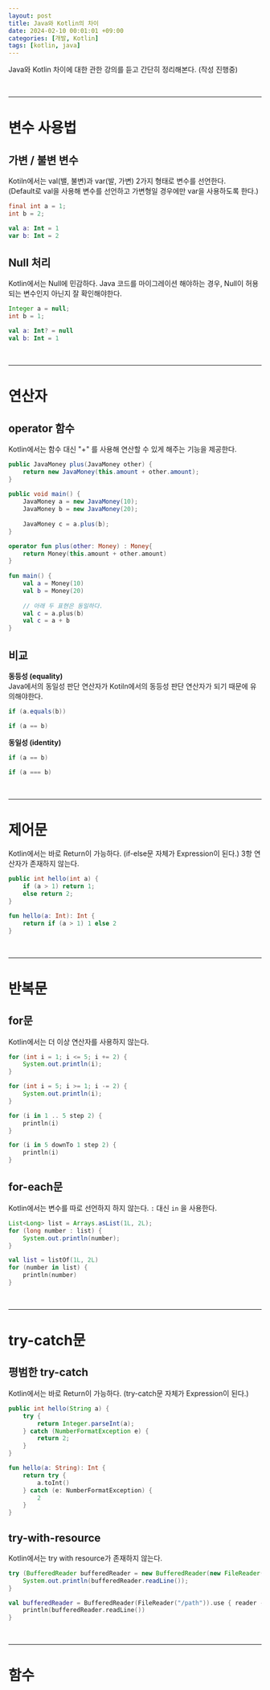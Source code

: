 ```yaml
---
layout: post
title: Java와 Kotlin의 차이   
date: 2024-02-10 00:01:01 +09:00
categories: [개발, Kotlin]
tags: [kotlin, java]                    
---
```


Java와 Kotlin 차이에 대한 관한 강의를 듣고 간단히 정리해본다.
(작성 진행중)

<br/>

---

# 변수 사용법
## 가변 / 불변 변수
Kotiln에서는 val(밸, 불변)과 var(발, 가변) 2가지 형태로 변수를 선언한다.   
(Default로 val을 사용해 변수를 선언하고 가변형일 경우에만 var을 사용하도록 한다.)
```java
final int a = 1;   
int b = 2;
```
```kotlin
val a: Int = 1
var b: Int = 2
```

## Null 처리
Kotlin에서는 Null에 민감하다. Java 코드를 마이그레이션 해야하는 경우, Null이 허용되는 변수인지 아닌지 잘 확인해야한다.
```java
Integer a = null;   
int b = 1;      
```
```kotlin
val a: Int? = null
val b: Int = 1
```

<br/>

---

# 연산자
## operator 함수
Kotlin에서는 함수 대신 "+" 를 사용해 연산할 수 있게 해주는 기능을 제공한다.
```java
public JavaMoney plus(JavaMoney other) {
    return new JavaMoney(this.amount + other.amount);
}
    
public void main() {
    JavaMoney a = new JavaMoney(10);
    JavaMoney b = new JavaMoney(20);
        
    JavaMoney c = a.plus(b);
}
```

```kotlin
operator fun plus(other: Money) : Money{
    return Money(this.amount + other.amount)
}
    
fun main() {
    val a = Money(10)
    val b = Money(20)
        
    // 아래 두 표현은 동일하다.
    val c = a.plus(b)
    val c = a + b 
}
```
## 비교
**동등성 (equality)**    
Java에서의 동일성 판단 연산자가 Kotiln에서의 동등성 판단 연산자가 되기 때문에 유의해야한다.
```java
if (a.equals(b))
```
```kotlin
if (a == b)
```

**동일성 (identity)**

```java
if (a == b)
```
```kotlin
if (a === b)
```

<br/>

---

# 제어문
Kotlin에서는 바로 Return이 가능하다. (if-else문 자체가 Expression이 된다.) 3항 연산자가 존재하지 않는다.
```java
public int hello(int a) {
    if (a > 1) return 1;
    else return 2;
}
```

```kotlin
fun hello(a: Int): Int {     
    return if (a > 1) 1 else 2
}
```


<br/>

---

# 반복문
## for문
Kotlin에서는 더 이상 연산자를 사용하지 않는다.
```java
for (int i = 1; i <= 5; i += 2) {
    System.out.println(i);
}

for (int i = 5; i >= 1; i -= 2) {
    System.out.println(i);
}
```

```kotlin
for (i in 1 .. 5 step 2) {
    println(i)
}

for (i in 5 downTo 1 step 2) {
    println(i)
}
```

## for-each문
Kotlin에서는 변수를 따로 선언하지 하지 않는다. `:` 대신 `in` 을 사용한다.
```java
List<Long> list = Arrays.asList(1L, 2L);
for (long number : list) {
    System.out.println(number);
}
```

```kotlin
val list = listOf(1L, 2L)
for (number in list) {
    println(number)
}
```

<br/>

---

# try-catch문
## 평범한 try-catch
Kotlin에서는 바로 Return이 가능하다. (try-catch문 자체가 Expression이 된다.)
```java
public int hello(String a) {
    try {
        return Integer.parseInt(a);
    } catch (NumberFormatException e) {
        return 2;
    }
}
```

```kotlin
fun hello(a: String): Int {
    return try {
        a.toInt()
    } catch (e: NumberFormatException) {
        2
    }
}
```

## try-with-resource
Kotlin에서는 try with resource가 존재하지 않는다.
```java
try (BufferedReader bufferedReader = new BufferedReader(new FileReader("/path"))) {
    System.out.println(bufferedReader.readLine());
}
```

```kotlin
val bufferedReader = BufferedReader(FileReader("/path")).use { reader ->
    println(bufferedReader.readLine())
}
```

<br/>

---

# 함수
